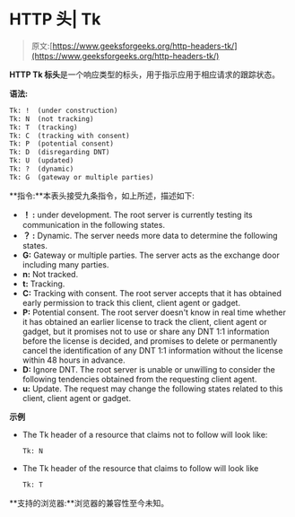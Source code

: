 # HTTP 头| Tk

> 原文:[https://www.geeksforgeeks.org/http-headers-tk/](https://www.geeksforgeeks.org/http-headers-tk/)

**HTTP Tk 标头**是一个响应类型的标头，用于指示应用于相应请求的跟踪状态。

**语法:**

```html
Tk: !  (under construction)
Tk: N  (not tracking)
Tk: T  (tracking)
Tk: C  (tracking with consent)
Tk: P  (potential consent)
Tk: D  (disregarding DNT)
Tk: U  (updated)
Tk: ?  (dynamic)
Tk: G  (gateway or multiple parties)
```

**指令:**本表头接受九条指令，如上所述，描述如下:

*   **！ :** under development. The root server is currently testing its communication in the following states.
*   **？ :** Dynamic. The server needs more data to determine the following states.
*   **G:** Gateway or multiple parties. The server acts as the exchange door including many parties.
*   **n:** Not tracked.
*   **t:** Tracking.
*   **C:** Tracking with consent. The root server accepts that it has obtained early permission to track this client, client agent or gadget.
*   **P:** Potential consent. The root server doesn't know in real time whether it has obtained an earlier license to track the client, client agent or gadget, but it promises not to use or share any DNT 1:1 information before the license is decided, and promises to delete or permanently cancel the identification of any DNT 1:1 information without the license within 48 hours in advance.
*   **D:** Ignore DNT. The root server is unable or unwilling to consider the following tendencies obtained from the requesting client agent.
*   **u:** Update. The request may change the following states related to this client, client agent or gadget.

**示例**

*   The Tk header of a resource that claims not to follow will look like:

    ```html
    Tk: N
    ```

*   The Tk header of the resource that claims to follow will look like

    ```html
    Tk: T
    ```

**支持的浏览器:**浏览器的兼容性至今未知。